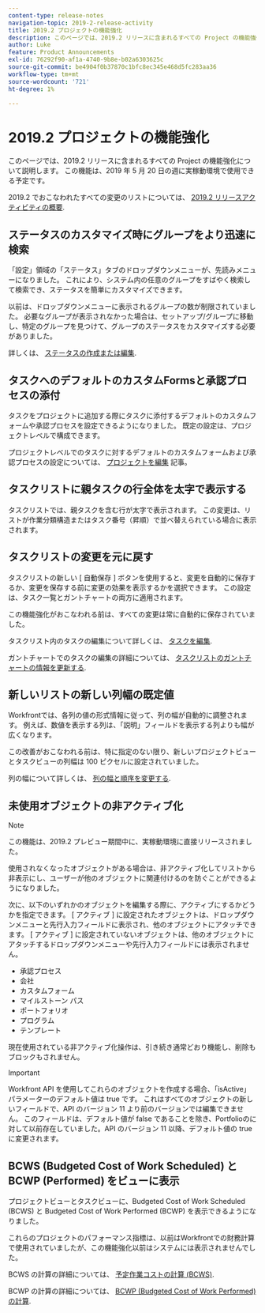 ```yaml
---
content-type: release-notes
navigation-topic: 2019-2-release-activity
title: 2019.2 プロジェクトの機能強化
description: このページでは、2019.2 リリースに含まれるすべての Project の機能強化について説明します。 この機能は、2019 年 5 月 20 日の週に実稼動環境で使用できる予定です。
author: Luke
feature: Product Announcements
exl-id: 76292f90-af1a-4740-9b8e-b02a6303625c
source-git-commit: be4904f0b37870c1bfc8ec345e468d5fc283aa36
workflow-type: tm+mt
source-wordcount: '721'
ht-degree: 1%

---
```


# 2019.2 プロジェクトの機能強化

このページでは、2019.2 リリースに含まれるすべての Project の機能強化について説明します。 この機能は、2019 年 5 月 20 日の週に実稼動環境で使用できる予定です。

2019.2 でおこなわれたすべての変更のリストについては、 [2019.2 リリースアクティビティの概要](../../../../product-announcements/product-releases/quarterly-release-archive/2019.2-release-activity/2019.2-release-activity-overview.md).

## ステータスのカスタマイズ時にグループをより迅速に検索

「設定」領域の「ステータス」タブのドロップダウンメニューが、先読みメニューになりました。 これにより、システム内の任意のグループをすばやく検索して検索でき、ステータスを簡単にカスタマイズできます。

以前は、ドロップダウンメニューに表示されるグループの数が制限されていました。 必要なグループが表示されなかった場合は、セットアップ/グループに移動し、特定のグループを見つけて、グループのステータスをカスタマイズする必要がありました。

詳しくは、 [ステータスの作成または編集](../../../../administration-and-setup/customize-workfront/creating-custom-status-and-priority-labels/create-or-edit-a-status.md).

## タスクへのデフォルトのカスタムFormsと承認プロセスの添付

タスクをプロジェクトに追加する際にタスクに添付するデフォルトのカスタムフォームや承認プロセスを設定できるようになりました。 既定の設定は、プロジェクトレベルで構成できます。

プロジェクトレベルでのタスクに対するデフォルトのカスタムフォームおよび承認プロセスの設定については、 [プロジェクトを編集](../../../../manage-work/projects/manage-projects/edit-projects.md) 記事。

## タスクリストに親タスクの行全体を太字で表示する

タスクリストでは、親タスクを含む行が太字で表示されます。 この変更は、リストが作業分類構造またはタスク番号（昇順）で並べ替えられている場合に表示されます。

## タスクリストの変更を元に戻す

タスクリストの新しい [ 自動保存 ] ボタンを使用すると、変更を自動的に保存するか、変更を保存する前に変更の効果を表示するかを選択できます。 この設定は、タスク一覧とガントチャートの両方に適用されます。

この機能強化がおこなわれる前は、すべての変更は常に自動的に保存されていました。

タスクリスト内のタスクの編集について詳しくは、 [タスクを編集](../../../../manage-work/tasks/manage-tasks/edit-tasks.md).

ガントチャートでのタスクの編集の詳細については、 [タスクリストのガントチャートの情報を更新する](../../../../manage-work/gantt-chart/use-the-gantt-chart/update-info-task-list-gantt.md).

## 新しいリストの新しい列幅の既定値

Workfrontでは、各列の値の形式情報に従って、列の幅が自動的に調整されます。 例えば、数値を表示する列は、「説明」フィールドを表示する列よりも幅が広くなります。

この改善がおこなわれる前は、特に指定のない限り、新しいプロジェクトビューとタスクビューの列幅は 100 ピクセルに設定されていました。

列の幅について詳しくは、 [列の幅と順序を変更する](../../../../reports-and-dashboards/reports/reporting-elements/modify-column-width-order.md).

## 未使用オブジェクトの非アクティブ化

>[!NOTE]
>
>この機能は、2019.2 プレビュー期間中に、実稼動環境に直接リリースされました。

使用されなくなったオブジェクトがある場合は、非アクティブ化してリストから非表示にし、ユーザーが他のオブジェクトに関連付けるのを防ぐことができるようになりました。

次に、以下のいずれかのオブジェクトを編集する際に、アクティブにするかどうかを指定できます。 [ アクティブ ] に設定されたオブジェクトは、ドロップダウンメニューと先行入力フィールドに表示され、他のオブジェクトにアタッチできます。 [ アクティブ ] に設定されていないオブジェクトは、他のオブジェクトにアタッチするドロップダウンメニューや先行入力フィールドには表示されません。

* 承認プロセス
* 会社
* カスタムフォーム
* マイルストーン パス
* ポートフォリオ
* プログラム
* テンプレート

現在使用されている非アクティブ化操作は、引き続き通常どおり機能し、削除もブロックもされません。

>[!IMPORTANT]
>
>Workfront API を使用してこれらのオブジェクトを作成する場合、「isActive」パラメーターのデフォルト値は true です。 これはすべてのオブジェクトの新しいフィールドで、API のバージョン 11 より前のバージョンでは編集できません。 このフィールドは、デフォルト値が false であることを除き、Portfolioのに対して以前存在していました。API のバージョン 11 以降、デフォルト値の true に変更されます。

## BCWS (Budgeted Cost of Work Scheduled) と BCWP (Performed) をビューに表示

プロジェクトビューとタスクビューに、Budgeted Cost of Work Scheduled (BCWS) と Budgeted Cost of Work Performed (BCWP) を表示できるようになりました。

これらのプロジェクトのパフォーマンス指標は、以前はWorkfrontでの財務計算で使用されていましたが、この機能強化以前はシステムには表示されませんでした。

BCWS の計算の詳細については、 [予定作業コストの計算 (BCWS)](../../../../manage-work/projects/project-finances/calculate-bcws.md).

BCWP の計算の詳細については、 [BCWP (Budgeted Cost of Work Performed) の計算](../../../../manage-work/projects/project-finances/calculate-bcwp.md).

